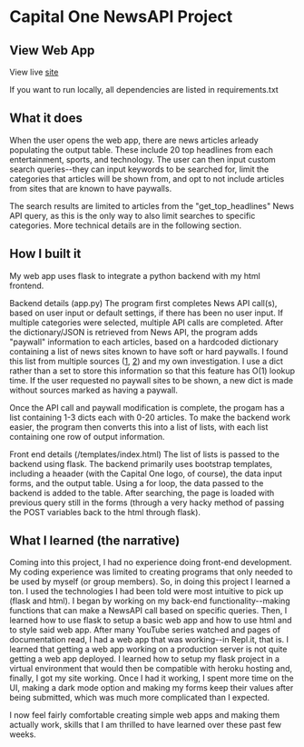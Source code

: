 # Capital One NewsAPI Project


## View Web App

View live [site](http://www.capitalone.alexdouglas.me/)

If you want to run locally, all dependencies are listed in requirements.txt

## What it does
When the user opens the web app, there are news articles arleady populating the output table. These include 20 top headlines from each entertainment, sports, and technology. The user can then input custom search queries--they can input keywords to be searched for, limit the categories that articles will be shown from, and opt to not include articles from sites that are known to have paywalls.

The search results are limited to articles from the "get_top_headlines" News API query, as this is the only way to also limit searches to specific categories. More technical details are in the following section.


## How I built it
My web app uses flask to integrate a python backend with my html frontend. 

Backend details (app.py)
The program first completes News API call(s), based on user input or default settings, if there has been no user input. If multiple categories were selected, multiple API calls are completed. After the dictionary/JSON is retrieved from News API, the program adds "paywall" information to each articles, based on a hardcoded dictionary containing a list of news sites known to have soft or hard paywalls. I found this list from multiple sources ([1](https://en.wikipedia.org/wiki/Category:Websites_utilizing_paywalls), [2](https://www.reddit.com/r/worldnews/wiki/paywalls)) and my own investigation. I use a dict rather than a set to store this information so that this feature has O(1) lookup time. If the user requested no paywall sites to be shown, a new dict is made without sources marked as having a paywall. 

Once the API call and paywall modification is complete, the progam has a list containing 1-3 dicts each with 0-20 articles. To make the backend work easier, the program then converts this into a list of lists, with each list containing one row of output information. 

Front end details (/templates/index.html)
The list of lists is passed to the backend using flask. The backend primarily uses bootstrap templates, including a heaader (with the Capital One logo, of course), the data input forms, and the output table. Using a for loop, the data passed to the backend is added to the table. After searching, the page is loaded with previous query still in the forms (through a very hacky method of passing the POST variables back to the html through flask). 


## What I learned (the narrative) 
Coming into this project, I had no experience doing front-end development. My coding experience was limited to creating programs that only needed to be used by myself (or group members). So, in doing this project I learned a ton. I used the technologies I had been told were most intuitive to pick up (flask and html). I began by working on my back-end functionality--making functions that can make a NewsAPI call based on specific queries. Then, I learned how to use flask to setup a basic web app and how to use html and to style said web app. After many YouTube series watched and pages of documentation read, I had a web app that was working--in Repl.it, that is. I learned that getting a web app working on a production server is not quite getting a web app deployed. I learned how to setup my flask project in a virtual environment that would then be compatible with heroku hosting and, finally, I got my site working. Once I had it working, I spent more time on the UI, making a dark mode option and making my forms keep their values after being submitted, which was much more complicated than I expected. 

I now feel fairly comfortable creating simple web apps and making them actually work, skills that I am thrilled to have learned over these past few weeks. 
